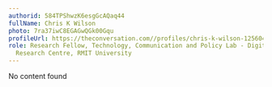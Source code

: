 ```yaml
---
authorid: 584TPShwzK6esgGcAQaq44
fullName: Chris K Wilson
photo: 7ra37iwC8EGAGwQGk00Gqu
profileUrl: https://theconversation.com//profiles/chris-k-wilson-125604
role: Research Fellow, Technology, Communication and Policy Lab - Digital Ethnography
  Research Centre, RMIT University
---
```

No content found